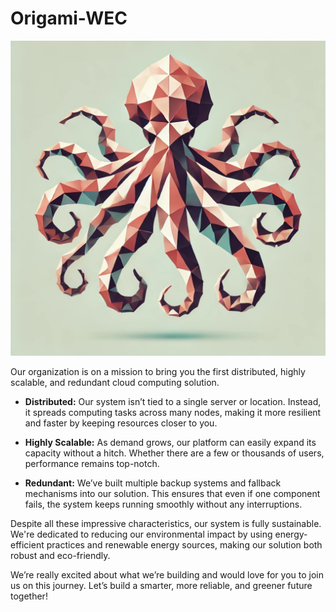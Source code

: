 # Origami-WEC

![Logo](polpo.jpg)

Our organization is on a mission to bring you the first distributed, highly scalable, and redundant cloud computing solution.

- **Distributed:** Our system isn’t tied to a single server or location. Instead, it spreads computing tasks across many nodes, making it more resilient and faster by keeping resources closer to you.

- **Highly Scalable:** As demand grows, our platform can easily expand its capacity without a hitch. Whether there are a few or thousands of users, performance remains top-notch.

- **Redundant:** We’ve built multiple backup systems and fallback mechanisms into our solution. This ensures that even if one component fails, the system keeps running smoothly without any interruptions.

Despite all these impressive characteristics, our system is fully sustainable. We're dedicated to reducing our environmental impact by using energy-efficient practices and renewable energy sources, making our solution both robust and eco-friendly.

We’re really excited about what we’re building and would love for you to join us on this journey. Let’s build a smarter, more reliable, and greener future together!
